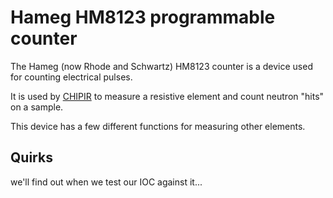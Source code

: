 # Hameg HM8123 programmable counter

The Hameg (now Rhode and Schwartz) HM8123 counter is a device used for counting electrical pulses. 

It is used by [CHIPIR](CHIPIR-Instrument-Details) to measure a resistive element and count neutron "hits" on a sample. 

This device has a few different functions for measuring other elements. 

## Quirks
we'll find out when we test our IOC against it... 